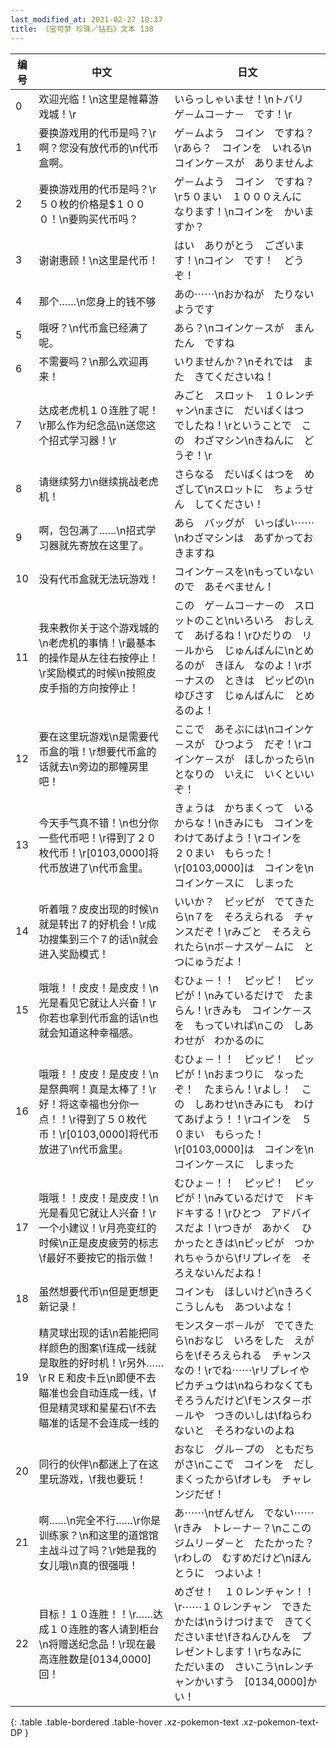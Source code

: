 ```yaml
---
last_modified_at: 2021-02-27 10:37
title: 《宝可梦 珍珠／钻石》文本 138
---
```

| 编号 | 中文 | 日文 |
| ---- | ---- | ---- |
| 0 | 欢迎光临！\n这里是帷幕游戏城！\r | いらっしゃいませ！\nトバリ　ゲ－ムコ－ナ－　です！\r |
| 1 | 要换游戏用的代币是吗？\r啊？您没有放代币的\n代币盒啊。 | ゲ－ムよう　コイン　ですね？\rあら？　コインを　いれる\nコインケ－スが　ありませんよ |
| 2 | 要换游戏用的代币是吗？\r５０枚的价格是$１０００！\n要购买代币吗？ | ゲ－ムよう　コイン　ですね？\r５０まい　１０００えんに　なります！\nコインを　かいますか？ |
| 3 | 谢谢惠顾！\n这里是代币！ | はい　ありがとう　ございます！\nコイン　です！　どうぞ！ |
| 4 | 那个……\n您身上的钱不够 | あの⋯⋯\nおかねが　たりないようです |
| 5 | 哦呀？\n代币盒已经满了呢。 | あら？\nコインケ－スが　まんたん　ですね |
| 6 | 不需要吗？\n那么欢迎再来！ | いりませんか？\nそれでは　また　きてくださいね！ |
| 7 | 达成老虎机１０连胜了呢！\r那么作为纪念品\n送您这个招式学习器！\r | みごと　スロット　１０レンチャン\nまさに　だいばくはつ　でしたね！\rということで　この　わざマシン\nきねんに　どうぞ！\r |
| 8 | 请继续努力\n继续挑战老虎机！ | さらなる　だいばくはつを　めざして\nスロットに　ちょうせん　してください！ |
| 9 | 啊，包包满了……\n招式学习器就先寄放在这里了。 | あら　バッグが　いっぱい⋯⋯\nわざマシンは　あずかっておきますね |
| 10 | 没有代币盒就无法玩游戏！ | コインケ－スを\nもっていないので　あそべません！ |
| 11 | 我来教你关于这个游戏城的\n老虎机的事情！\r最基本的操作是从左往右按停止！\r奖励模式的时候\n按照皮皮手指的方向按停止！ | この　ゲ－ムコ－ナ－の　スロットのこと\nいろいろ　おしえて　あげるね！\rひだりの　リ－ルから　じゅんばんに\nとめるのが　きほん　なのよ！\rボ－ナスの　ときは　ピッピの\nゆびさす　じゅんばんに　とめるのよ！ |
| 12 | 要在这里玩游戏\n是需要代币盒的哦！\r想要代币盒的话就去\n旁边的那幢房里吧！ | ここで　あそぶには\nコインケ－スが　ひつよう　だぞ！\rコインケ－スが　ほしかったら\nとなりの　いえに　いくといいぞ！ |
| 13 | 今天手气真不错！\n也分你一些代币吧！\r得到了２０枚代币！\r[0103,0000]将代币放进了\n代币盒里。 | きょうは　かちまくって　いるからな！\nきみにも　コインを　わけてあげよう！\rコインを　２０まい　もらった！\r[0103,0000]は　コインを\nコインケ－スに　しまった |
| 14 | 听着哦？皮皮出现的时候\n就是转出７的好机会！\r成功搜集到三个７的话\n就会进入奖励模式！ | いいか？　ピッピが　でてきたら\n７を　そろえられる　チャンスだぞ！\rみごと　そろえられたら\nボ－ナスゲ－ムに　とつにゅうだよ！ |
| 15 | 哦哦！！皮皮！是皮皮！\n光是看见它就让人兴奋！\r你若也拿到代币盒的话\n也就会知道这种幸福感。 | むひょ－！！　ピッピ！　ピッピが！\nみているだけで　たまらん！\rきみも　コインケ－スを　もっていれば\nこの　しあわせが　わかるのに |
| 16 | 哦哦！！皮皮！是皮皮！\n是祭典啊！真是太棒了！\r好！将这幸福也分你一点！！\r得到了５０枚代币！\r[0103,0000]将代币放进了\n代币盒里。 | むひょ－！！　ピッピ！　ピッピが！\nおまつりに　なったぞ！　たまらん！\rよし！　この　しあわせ\nきみにも　わけてあげよう！！\rコインを　５０まい　もらった！\r[0103,0000]は　コインを\nコインケ－スに　しまった |
| 17 | 哦哦！！皮皮！是皮皮！\n光是看见它就让人兴奋！\r一个小建议！\r月亮变红的时候\n正是皮皮疲劳的标志\f最好不要按它的指示做！ | むひょ－！！　ピッピ！　ピッピが！\nみているだけで　ドキドキする！\rひとつ　アドバイスだよ！\rつきが　あかく　ひかったときは\nピッピが　つかれちゃうから\fリプレイを　そろえないんだよね！ |
| 18 | 虽然想要代币\n但是更想更新记录！ | コインも　ほしいけど\nきろくこうしんも　あついよな！ |
| 19 | 精灵球出现的话\n若能把同样颜色的图案\f连成一线就是取胜的好时机！\r另外……\rＲＥ和皮卡丘\n即便不去瞄准也会自动连成一线，\f但是精灵球和星星石\f不去瞄准的话是不会连成一线的 | モンスタ－ボ－ルが　でてきたら\nおなじ　いろをした　えがらを\fそろえられる　チャンスなの！\rでね⋯⋯\rリプレイや　ピカチュウは\nねらわなくても　そろうんだけど\fモンスタ－ボ－ルや　つきのいしは\fねらわないと　そろわないのよね　 |
| 20 | 同行的伙伴\n都迷上了在这里玩游戏，\f我也要玩！ | おなじ　グル－プの　ともだちがさ\nここで　コインを　だしまくったから\fオレも　チャレンジだぜ！ |
| 21 | 啊……\n完全不行……\r你是训练家？\n和这里的道馆馆主战斗过了吗？\r她是我的女儿哦\n真的很强哦！ | あ⋯⋯\nぜんぜん　でない⋯⋯\rきみ　トレ－ナ－？\nここの　ジムリ－ダ－と　たたかった？\rわしの　むすめだけど\nほんとうに　つよいよ！ |
| 22 | 目标！１０连胜！！\r……达成１０连胜的客人请到柜台\n将赠送纪念品！\r现在最高连胜数是[0134,0000]回！ | めざせ！　１０レンチャン！！\r⋯⋯１０レンチャン　できた　かたは\nうけつけまで　きてくださいませ\fきねんひんを　プレゼントします！\rちなみに　ただいまの　さいこう\nレンチャンかいすう　[0134,0000]かい！ |
{: .table .table-bordered .table-hover .xz-pokemon-text .xz-pokemon-text-DP }